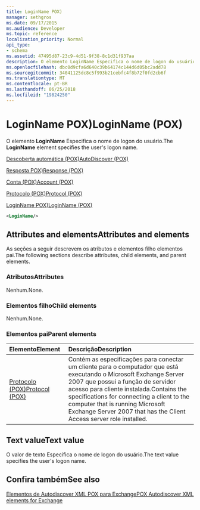 ```yaml
---
title: LoginName POX)
manager: sethgros
ms.date: 09/17/2015
ms.audience: Developer
ms.topic: reference
localization_priority: Normal
api_type:
- schema
ms.assetid: 47495d87-23c9-4d51-9f38-8c1d31f937aa
description: O elemento LoginName Especifica o nome de logon do usuário.
ms.openlocfilehash: dbc0d9cfa6d640c39b64174c144d6d05bc2add78
ms.sourcegitcommit: 34041125dc8c5f993b21cebfc4f8b72f0fd2cb6f
ms.translationtype: MT
ms.contentlocale: pt-BR
ms.lasthandoff: 06/25/2018
ms.locfileid: "19824250"
---
```

# <a name="loginname-pox"></a><span data-ttu-id="932cd-103">LoginName POX)</span><span class="sxs-lookup"><span data-stu-id="932cd-103">LoginName (POX)</span></span>

<span data-ttu-id="932cd-104">O elemento **LoginName** Especifica o nome de logon do usuário.</span><span class="sxs-lookup"><span data-stu-id="932cd-104">The **LoginName** element specifies the user's logon name.</span></span> 
  
[<span data-ttu-id="932cd-105">Descoberta automática (POX)</span><span class="sxs-lookup"><span data-stu-id="932cd-105">AutoDiscover (POX)</span></span>](autodiscover-pox.md)
  
[<span data-ttu-id="932cd-106">Resposta POX)</span><span class="sxs-lookup"><span data-stu-id="932cd-106">Response (POX)</span></span>](response-pox.md)
  
[<span data-ttu-id="932cd-107">Conta (POX)</span><span class="sxs-lookup"><span data-stu-id="932cd-107">Account (POX)</span></span>](account-pox.md)
  
[<span data-ttu-id="932cd-108">Protocolo (POX)</span><span class="sxs-lookup"><span data-stu-id="932cd-108">Protocol (POX)</span></span>](protocol-pox.md)
  
[<span data-ttu-id="932cd-109">LoginName POX)</span><span class="sxs-lookup"><span data-stu-id="932cd-109">LoginName (POX)</span></span>](loginname-pox.md)
  
```xml
<LoginName/>
```

## <a name="attributes-and-elements"></a><span data-ttu-id="932cd-110">Attributes and elements</span><span class="sxs-lookup"><span data-stu-id="932cd-110">Attributes and elements</span></span>

<span data-ttu-id="932cd-111">As seções a seguir descrevem os atributos e elementos filho elementos pai.</span><span class="sxs-lookup"><span data-stu-id="932cd-111">The following sections describe attributes, child elements, and parent elements.</span></span>
  
### <a name="attributes"></a><span data-ttu-id="932cd-112">Atributos</span><span class="sxs-lookup"><span data-stu-id="932cd-112">Attributes</span></span>

<span data-ttu-id="932cd-113">Nenhum.</span><span class="sxs-lookup"><span data-stu-id="932cd-113">None.</span></span>
  
### <a name="child-elements"></a><span data-ttu-id="932cd-114">Elementos filho</span><span class="sxs-lookup"><span data-stu-id="932cd-114">Child elements</span></span>

<span data-ttu-id="932cd-115">Nenhum.</span><span class="sxs-lookup"><span data-stu-id="932cd-115">None.</span></span>
  
### <a name="parent-elements"></a><span data-ttu-id="932cd-116">Elementos pai</span><span class="sxs-lookup"><span data-stu-id="932cd-116">Parent elements</span></span>

|<span data-ttu-id="932cd-117">**Elemento**</span><span class="sxs-lookup"><span data-stu-id="932cd-117">**Element**</span></span>|<span data-ttu-id="932cd-118">**Descrição**</span><span class="sxs-lookup"><span data-stu-id="932cd-118">**Description**</span></span>|
|:-----|:-----|
|[<span data-ttu-id="932cd-119">Protocolo (POX)</span><span class="sxs-lookup"><span data-stu-id="932cd-119">Protocol (POX)</span></span>](protocol-pox.md) <br/> |<span data-ttu-id="932cd-120">Contém as especificações para conectar um cliente para o computador que está executando o Microsoft Exchange Server 2007 que possui a função de servidor acesso para cliente instalada.</span><span class="sxs-lookup"><span data-stu-id="932cd-120">Contains the specifications for connecting a client to the computer that is running Microsoft Exchange Server 2007 that has the Client Access server role installed.</span></span>  <br/> |
   
## <a name="text-value"></a><span data-ttu-id="932cd-121">Text value</span><span class="sxs-lookup"><span data-stu-id="932cd-121">Text value</span></span>

<span data-ttu-id="932cd-122">O valor de texto Especifica o nome de logon do usuário.</span><span class="sxs-lookup"><span data-stu-id="932cd-122">The text value specifies the user's logon name.</span></span>
  
## <a name="see-also"></a><span data-ttu-id="932cd-123">Confira também</span><span class="sxs-lookup"><span data-stu-id="932cd-123">See also</span></span>



[<span data-ttu-id="932cd-124">Elementos de Autodiscover XML POX para Exchange</span><span class="sxs-lookup"><span data-stu-id="932cd-124">POX Autodiscover XML elements for Exchange</span></span>](pox-autodiscover-xml-elements-for-exchange.md)

